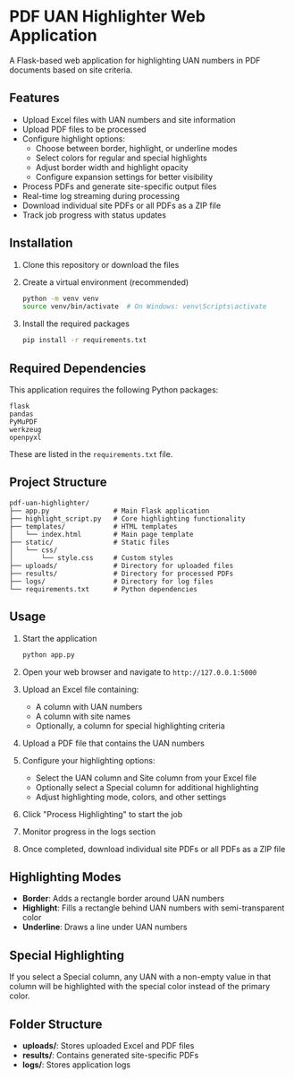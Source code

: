 # PDF UAN Highlighter Web Application

A Flask-based web application for highlighting UAN numbers in PDF documents based on site criteria.

## Features

- Upload Excel files with UAN numbers and site information
- Upload PDF files to be processed
- Configure highlight options:
  - Choose between border, highlight, or underline modes
  - Select colors for regular and special highlights
  - Adjust border width and highlight opacity
  - Configure expansion settings for better visibility
- Process PDFs and generate site-specific output files
- Real-time log streaming during processing
- Download individual site PDFs or all PDFs as a ZIP file
- Track job progress with status updates

## Installation

1. Clone this repository or download the files

2. Create a virtual environment (recommended)

   ```bash
   python -m venv venv
   source venv/bin/activate  # On Windows: venv\Scripts\activate
   ```

3. Install the required packages
   ```bash
   pip install -r requirements.txt
   ```

## Required Dependencies

This application requires the following Python packages:

```
flask
pandas
PyMuPDF
werkzeug
openpyxl
```

These are listed in the `requirements.txt` file.

## Project Structure

```
pdf-uan-highlighter/
├── app.py                # Main Flask application
├── highlight_script.py   # Core highlighting functionality
├── templates/            # HTML templates
│   └── index.html        # Main page template
├── static/               # Static files
│   └── css/
│       └── style.css     # Custom styles
├── uploads/              # Directory for uploaded files
├── results/              # Directory for processed PDFs
├── logs/                 # Directory for log files
└── requirements.txt      # Python dependencies
```

## Usage

1. Start the application

   ```bash
   python app.py
   ```

2. Open your web browser and navigate to `http://127.0.0.1:5000`

3. Upload an Excel file containing:

   - A column with UAN numbers
   - A column with site names
   - Optionally, a column for special highlighting criteria

4. Upload a PDF file that contains the UAN numbers

5. Configure your highlighting options:

   - Select the UAN column and Site column from your Excel file
   - Optionally select a Special column for additional highlighting
   - Adjust highlighting mode, colors, and other settings

6. Click "Process Highlighting" to start the job

7. Monitor progress in the logs section

8. Once completed, download individual site PDFs or all PDFs as a ZIP file

## Highlighting Modes

- **Border**: Adds a rectangle border around UAN numbers
- **Highlight**: Fills a rectangle behind UAN numbers with semi-transparent color
- **Underline**: Draws a line under UAN numbers

## Special Highlighting

If you select a Special column, any UAN with a non-empty value in that column will be highlighted with the special color instead of the primary color.

## Folder Structure

- **uploads/**: Stores uploaded Excel and PDF files
- **results/**: Contains generated site-specific PDFs
- **logs/**: Stores application logs
